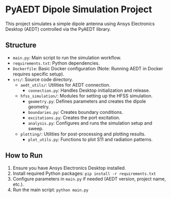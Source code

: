 # PyAEDT Dipole Simulation Project

This project simulates a simple dipole antenna using Ansys Electronics Desktop (AEDT) controlled via the PyAEDT library.

## Structure

- `main.py`: Main script to run the simulation workflow.
- `requirements.txt`: Python dependencies.
- `Dockerfile`: Basic Docker configuration (Note: Running AEDT in Docker requires specific setup).
- `src/`: Source code directory.
  - `aedt_utils/`: Utilities for AEDT connection.
    - `connection.py`: Handles Desktop initialization and release.
  - `hfss_simulation/`: Modules for setting up the HFSS simulation.
    - `geometry.py`: Defines parameters and creates the dipole geometry.
    - `boundaries.py`: Creates boundary conditions.
    - `excitations.py`: Creates the port excitation.
    - `analysis.py`: Configures and runs the simulation setup and sweep.
  - `plotting/`: Utilities for post-processing and plotting results.
    - `plot_utils.py`: Functions to plot S11 and radiation patterns.

## How to Run

1. Ensure you have Ansys Electronics Desktop installed.
2. Install required Python packages: `pip install -r requirements.txt`
3. Configure parameters in `main.py` if needed (AEDT version, project name, etc.).
4. Run the main script: `python main.py`
